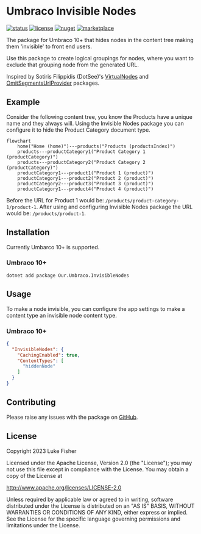 # Umbraco Invisible Nodes

[![status](https://img.shields.io/github/actions/workflow/status/ljfio/Umbraco-InvisibleNodes/ci.yaml)][build]
[![license](https://img.shields.io/github/license/ljfio/Umbraco-VirtualNodes)][license]
[![nuget](https://img.shields.io/nuget/v/Our.Umbraco.InvisibleNodes?logo=nuget)][nuget]
[![marketplace](https://img.shields.io/badge/marketplace-3544B1?logo=umbraco&logoColor=white&label=umbraco)][marketplace]

The package for Umbraco 10+ that hides nodes in the content tree making them 'invisible' to front end users.

Use this package to create logical groupings for nodes, where you want to exclude that grouping node from the generated URL.

Inspired by Sotiris Filippidis (DotSee)'s [VirtualNodes][virtualnodes] and [OmitSegmentsUrlProvider][omitsegments] packages.

## Example

Consider the following content tree, you know the Products have a unique name and they always will.
Using the Invisible Nodes package you can configure it to hide the Product Category document type.

```mermaid
flowchart
    home("Home (home)")---products("Products (productsIndex)")
    products---productCategory1("Product Category 1 (productCategory)")
    products---productCategory2("Product Category 2 (productCategory)")
    productCategory1---product1("Product 1 (product)")
    productCategory1---product2("Product 2 (product)")
    productCategory2---product3("Product 3 (product)")
    productCategory1---product4("Product 4 (product)")
```

Before the URL for Product 1 would be: `/products/product-category-1/product-1`.
After using and configuring Invisible Nodes package the URL would be: `/products/product-1`.

## Installation

Currently Umbarco 10+ is supported.

### Umbraco 10+

```pwsh
dotnet add package Our.Umbraco.InvisibleNodes
```

## Usage

To make a node invisible, you can configure the app settings to make a content type an invisible node content type.

### Umbraco 10+

```json
{
  "InvisibleNodes": {
    "CachingEnabled": true,
    "ContentTypes": [
      "hiddenNode"
    ]
  }
}
```

## Contributing

Please raise any issues with the package on [GitHub][github].

## License

Copyright 2023 Luke Fisher

Licensed under the Apache License, Version 2.0 (the "License");
you may not use this file except in compliance with the License.
You may obtain a copy of the License at

http://www.apache.org/licenses/LICENSE-2.0

Unless required by applicable law or agreed to in writing, software
distributed under the License is distributed on an "AS IS" BASIS,
WITHOUT WARRANTIES OR CONDITIONS OF ANY KIND, either express or implied.
See the License for the specific language governing permissions and
limitations under the License.

[github]: https://github.com/ljfio/Umbraco-InvisibleNodes
[virtualnodes]: https://github.com/sotirisf/Umbraco-VirtualNodes
[omitsegments]: https://github.com/sotirisf/Umbraco-OmitSegmentsUrlProvider
[build]: https://github.com/ljfio/Umbraco-InvisibleNodes/actions/workflows/ci.yaml
[license]: https://github.com/ljfio/Umbraco-InvisibleNodes/blob/main/LICENSE
[nuget]: https://www.nuget.org/packages/Our.Umbraco.InvisibleNodes/
[marketplace]: https://marketplace.umbraco.com/package/our.umbraco.invisiblenodes